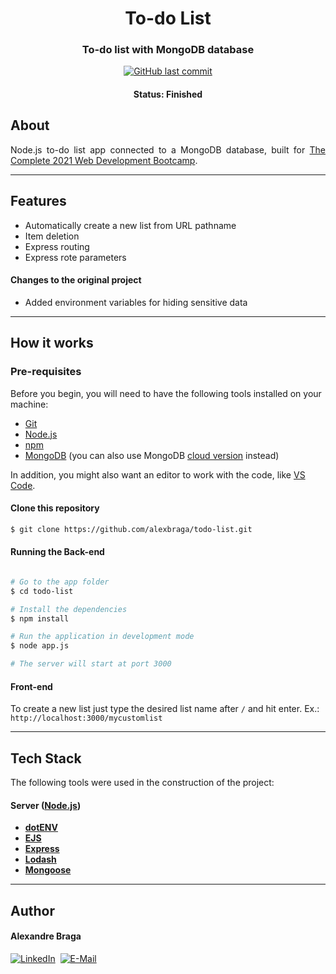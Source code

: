 <h1 align="center">
  To-do List
</h1>

<h3 align="center">
    To-do list with MongoDB database
</h3>

<p align="center">
  <a href="https://github.com/alexbraga/todo-list/commits/master"><img alt="GitHub last commit" src="https://img.shields.io/github/last-commit/alexbraga/todo-list"></a>
</p>

<h4 align="center">
	 Status: Finished
</h4>

## About

<p align="justify">Node.js to-do list app connected to a MongoDB database, built for <a href="https://www.udemy.com/course/the-complete-web-development-bootcamp/" rel="noopener noreferrer" target="_blank">The Complete 2021 Web Development Bootcamp</a>.</p>

---

## Features

- Automatically create a new list from URL pathname
- Item deletion
- Express routing
- Express rote parameters

#### Changes to the original project

- Added environment variables for hiding sensitive data

---

## How it works

### Pre-requisites

Before you begin, you will need to have the following tools installed on your
machine:

- [Git](https://git-scm.com)
- [Node.js](https://nodejs.org/en/)
- [npm](https://npmjs.com)
- [MongoDB](https://www.mongodb.com/try/download/community) (you can also use MongoDB [cloud version](https://www.mongodb.com/atlas) instead)

In addition, you might also want an editor to work with the code, like [VS Code](https://code.visualstudio.com/).

#### Clone this repository

```bash
$ git clone https://github.com/alexbraga/todo-list.git
```

#### Running the Back-end

```bash

# Go to the app folder
$ cd todo-list

# Install the dependencies
$ npm install

# Run the application in development mode
$ node app.js

# The server will start at port 3000

```

#### Front-end

To create a new list just type the desired list name after `/` and hit enter. Ex.: `http://localhost:3000/mycustomlist`

---

## Tech Stack

The following tools were used in the construction of the project:

#### **Server** ([Node.js](https://nodejs.org/en/))

- **[dotENV](https://github.com/motdotla/dotenv)**
- **[EJS](https://ejs.co/)**
- **[Express](https://expressjs.com/)**
- **[Lodash](https://lodash.com/)**
- **[Mongoose](https://mongoosejs.com/)**

---

## Author

<h4>Alexandre Braga</h4>

<div>
<a href="https://www.linkedin.com/in/alexgbraga/" target="_blank"><img src="https://img.shields.io/badge/-LinkedIn-blue?style=for-the-badge&logo=Linkedin&logoColor=white" alt="LinkedIn"></a>&nbsp;
<a href="mailto:contato@alexbraga.com.br" target="_blank"><img src="https://img.shields.io/badge/-email-c14438?style=for-the-badge&logo=Gmail&logoColor=white" alt="E-Mail"></a>
</div>
